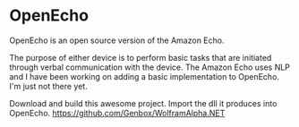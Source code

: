 OpenEcho
=====
OpenEcho is an open source version of the Amazon Echo.

The purpose of either device is to perform basic tasks that are initiated through verbal communication with the device. The Amazon Echo uses NLP and I have been working on adding a basic implementation to OpenEcho. I'm just not there yet.

Download and build this awesome project. Import the dll it produces into OpenEcho.
https://github.com/Genbox/WolframAlpha.NET